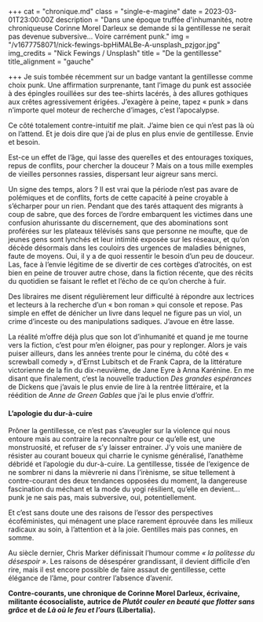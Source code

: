 +++
cat = "chronique.md"
class = "single-e-magine"
date = 2023-03-01T23:00:00Z
description = "Dans une époque truffée d'inhumanités, notre chroniqueuse Corinne Morel Darleux se demande si la gentillesse ne serait pas devenue subversive... Voire carrément punk."
img = "/v1677758071/nick-fewings-bpHiMALBe-A-unsplash_pzjgor.jpg"
img_credits = "Nick Fewings / Unsplash"
title = "De la gentillesse"
title_alignment = "gauche"

+++
Je suis tombée récemment sur un badge vantant la gentillesse comme choix punk. Une affirmation surprenante, tant l’image du punk est associée à des épingles rouillées sur des tee-shirts lacérés, à des allures gothiques aux crêtes agressivement érigées. J’exagère à peine, tapez « punk » dans n’importe quel moteur de recherche d’images, c’est l’apocalypse.

Ce côté totalement contre-intuitif me plait. J’aime bien ce qui n’est pas là où on l’attend. Et je dois dire que j’ai de plus en plus envie de gentillesse. Envie et besoin.

Est-ce un effet de l’âge, qui lasse des querelles et des entourages toxiques, repus de conflits, pour chercher la douceur ? Mais on a tous mille exemples de vieilles personnes rassies, dispersant leur aigreur sans merci.

Un signe des temps, alors ? Il est vrai que la période n’est pas avare de polémiques et de conflits, forts de cette capacité à peine croyable à s’écharper pour un rien. Pendant que des tarés attaquent des migrants à coup de sabre, que des forces de l’ordre embarquent les victimes dans une confusion ahurissante du discernement, que des abominations sont proférées sur les plateaux télévisés sans que personne ne moufte, que de jeunes gens sont lynchés et leur intimité exposée sur les réseaux, et qu’on décède désormais dans les couloirs des urgences de maladies bénignes, faute de moyens. Oui, il y a de quoi ressentir le besoin d’un peu de douceur. Las, face à l’envie légitime de se divertir de ces cortèges d’atrocités, on est bien en peine de trouver autre chose, dans la fiction récente, que des récits du quotidien se faisant le reflet et l’écho de ce qu’on cherche à fuir.

Des libraires me disent régulièrement leur difficulté à répondre aux lectrices et lecteurs à la recherche d’un « bon roman » qui console et repose. Pas simple en effet de dénicher un livre dans lequel ne figure pas un viol, un crime d’inceste ou des manipulations sadiques. J’avoue en être lasse.

La réalité m’offre déjà plus que son lot d’inhumanité et quand je me tourne vers la fiction, c’est pour m’en éloigner, pas pour y replonger. Alors je vais puiser ailleurs, dans les années trente pour le cinéma, du côté des « screwball comedy », d’Ernst Lubitsch et de Frank Capra, de la littérature victorienne de la fin du dix-neuvième, de Jane Eyre à Anna Karénine. En me disant que finalement, c’est la nouvelle traduction _Des grandes espérances_ de Dickens que j’avais le plus envie de lire à la rentrée littéraire, et la réédition de _Anne de Green Gables_ que j’ai le plus envie d’offrir.

#### L’apologie du dur-à-cuire

Prôner la gentillesse, ce n’est pas s’aveugler sur la violence qui nous entoure mais au contraire la reconnaître pour ce qu’elle est, une monstruosité, et refuser de s’y laisser entrainer. J’y vois une manière de résister au courant boueux qui charrie le cynisme généralisé, l’anathème débridé et l’apologie du dur-à-cuire. La gentillesse, tissée de l’exigence de ne sombrer ni dans la mièvrerie ni dans l’irènisme, se situe tellement à contre-courant des deux tendances opposées du moment, la dangereuse fascination du méchant et la mode du yogi résilient, qu’elle en devient... punk je ne sais pas, mais subversive, oui, potentiellement.

Et c’est sans doute une des raisons de l’essor des perspectives écoféministes, qui ménagent une place rarement éprouvée dans les milieux radicaux au soin, à l’attention et à la joie. Gentilles mais pas connes, en somme.

Au siècle dernier, Chris Marker définissait l’humour comme _« la politesse du désespoir »_. Les raisons de désespérer grandissant, il devient difficile d’en rire, mais il est encore possible de faire assaut de gentillesse, cette élégance de l’âme, pour contrer l’absence d’avenir.

**Contre-courants, une chronique de Corinne Morel Darleux, écrivaine, militante écosocialiste, autrice de _Plutôt couler en beauté que flotter sans grâce_ et de _Là où le feu et l’ours_ (Libertalia).**